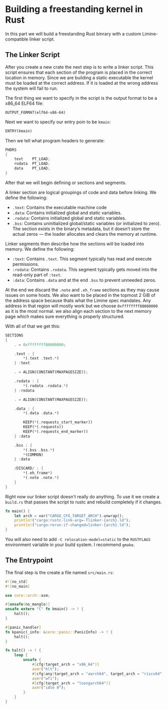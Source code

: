# Building a freestanding kernel in Rust

In this part we will build a freestanding Rust binrary with a custom Limine-compatible linker script.

## The Linker Script

After you create a new crate the next step is to write a linker script. This script ensures that each section of the program is placed in the correct location in memory. Since we are building a static executable the kernel must be loaded at the correct address. If it is loaded at the wrong address the system will fail to run.

The first thing we want to specify in the script is the output format to be a x86_64 ELF64 file:

```plaintext
OUTPUT_FORMAT(elf64-x86-64)
```

Next we want to specify our entry poin to be `kmain`:

```rust
ENTRY(kmain)
```

Then we tell what program headers to generate:

```rust
PHDRS
{
    text    PT_LOAD;
    rodata  PT_LOAD;
    data    PT_LOAD;
}
```

After that we will begin defining or sections and segments.

A linker section are logical groupings of code and data before linking. We define the following:

* `.text`: Contains the executable machine code
* `.data`: Contains initialized global and static variables.
* `.rodata`: Contains initialized global and static variables.
* `.bss`: Contains uninitialized global/static variables (or initialized to zero). The section exists in the binary’s metadata, but it doesn’t store the actual zeros — the loader allocates and clears the memory at runtime.

Linker segments then describe how the sections will be loaded into memory. We define the following:

* `:text`: Contains `.text`. This segment typically has read and execute permissions.
* `:rodata`: Contains `.rodata`. This segment typically gets moved into the read-only part of `:text`.
* `:data`: Contains `.data` and at the end `.bss` to prevent unneeded zeros.

At the end we discard the `.note` and `.eh_frame` sections as they may cause issues on some hosts. We also want to be placed in the topmost 2 GiB of the address space because thats what the Limine spec mandates. Any address in that region will mostly work but we choose `0xffffffff80000000` as it is the most normal. we also align each section to the next memory page which makes sure everything is properly structured.

With all of that we get this:

```rust
SECTIONS
{
    . = 0xffffffff80000000;

    .text : {
        *(.text .text.*)
    } :text

    . = ALIGN(CONSTANT(MAXPAGESIZE));

    .rodata : {
        *(.rodata .rodata.*)
    } :rodata

    . = ALIGN(CONSTANT(MAXPAGESIZE));

    .data : {
        *(.data .data.*)

        KEEP(*(.requests_start_marker))
        KEEP(*(.requests))
        KEEP(*(.requests_end_marker))
    } :data

    .bss : {
        *(.bss .bss.*)
        *(COMMON)
    } :data

    /DISCARD/ : {
        *(.eh_frame*)
        *(.note .note.*)
    }
}
```

Right now our linker script doesn't really do anything. To use it we create a `build.rs` that passes the script to rustc and rebuild completely if it changes.

```rust
fn main() {
    let arch = var("CARGO_CFG_TARGET_ARCH").unwrap();
    println!("cargo:rustc-link-arg=-Tlinker-{arch}.ld");
    println!("cargo:rerun-if-changed=linker-{arch}.ld");
}
```

You will also need to add `-C relocation-model=static` to the `RUSTFLAGS` environment variable in your build system. I recommend `gmake`.

## The Entrypoint

The final step is the create a file named `src/main.rs`:

```rust
#![no_std]
#![no_main]

use core::arch::asm;

#[unsafe(no_mangle)]
unsafe extern "C" fn kmain() -> ! {
    halt();
}

#[panic_handler]
fn kpanic(_info: &core::panic::PanicInfo) -> ! {
    halt();
}

fn halt() -> ! {
    loop {
        unsafe {
            #[cfg(target_arch = "x86_64")]
            asm!("hlt");
            #[cfg(any(target_arch = "aarch64", target_arch = "riscv64"))]
            asm!("wfi");
            #[cfg(target_arch = "loongarch64")]
            asm!("idle 0");
        }
    }
}
```

